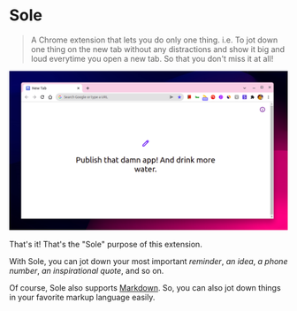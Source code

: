 Sole
===

> A Chrome extension that lets you do only one thing. i.e. To jot down one thing on the new tab without any distractions and show it big and loud everytime you open a new tab. So that you don't miss it at all! 

![](/assets/screenshot.png)

That's it! That's the "Sole" purpose of this extension.

With Sole, you can jot down your most important *reminder*, *an idea*, *a phone number*, *an inspirational quote*, and so on.

Of course, Sole also supports [Markdown](https://daringfireball.net/projects/markdown/). So, you can also jot down things in your favorite markup language easily.